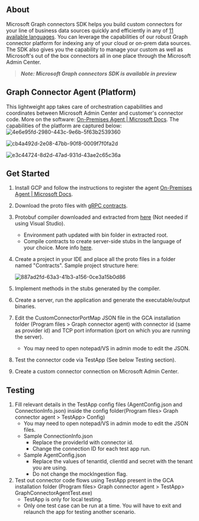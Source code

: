 ## About
Microsoft Graph connectors SDK helps you build custom connectors for your line of business data sources quickly and efficiently in any of [11 available languages](https://grpc.io/docs/languages/ "11 available languages"). You can leverage the capabilities of our robust Graph connector platform for indexing any of your cloud or on-prem data sources. The SDK also gives you the capability to manage your custom as well as Microsoft's out of the box connectors all in one place through the Microsoft Admin Center.

> ***Note: Microsoft Graph connectors SDK is available in preview***

## Graph Connector Agent (Platform)
This lightweight app takes care of orchestration capabilities and coordinates between Microsoft Admin Center and customer's connector code. More on the software: [On-Premises Agent | Microsoft Docs](https://docs.microsoft.com/en-us/MicrosoftSearch/graph-connector-agent "On-Premises Agent | Microsoft Docs"). The capabilities of the platform are captured below:
![4e6e95fd-2980-443c-9e6b-5f63b2539360](https://user-images.githubusercontent.com/53271958/154615969-65ebf18e-c48c-450a-b5e8-82a5009034e0.png)

![cb4a492d-2e08-47bb-90f8-0009f7f0fa2d](https://user-images.githubusercontent.com/53271958/154615967-0843d987-60c2-4fc2-b6d0-ada856c09777.png)

![e3c44724-8d2d-47ad-931d-43ae2c65c36a](https://user-images.githubusercontent.com/53271958/154615963-c623ecdb-9501-45c0-9e13-294df273f65e.png)


## Get Started
1. Install GCP and follow the instructions to register the agent [On-Premises Agent | Microsoft Docs](https://docs.microsoft.com/en-us/MicrosoftSearch/graph-connector-agent "On-Premises Agent | Microsoft Docs").
2. Download the proto files with [gRPC contracts](https://github.com/microsoftgraph/msgraph-connectors-sdk/tree/main/Contracts "gRPC contracts").
3. Protobuf compiler downloaded and extracted from [here](https://github.com/protocolbuffers/protobuf/releases/download/v3.19.4/protoc-3.19.4-win64.zip "here") (Not needed if using Visual Studio).
	- Environment path updated with bin folder in extracted root.
	- Compile contracts to create server-side stubs in the language of your choice. More info [here](https://grpc.io/docs/languages/ "11 available languages").
4. Create a project in your IDE and place all the proto files in a folder named "Contracts". Sample project structure here:

	![887ad2fd-63a3-41b3-a156-0ce3a15b0d86](https://user-images.githubusercontent.com/53271958/154617030-8263796a-a9b9-4417-8d3e-d7a189e8b1e7.png)
5. Implement methods in the stubs generated by the compiler.
6. Create a server, run the application and generate the executable/output binaries.
7. Edit the CustomConnectorPortMap JSON file in the GCA installation folder (Program files > Graph connector agent) with connector id (same as provider id) and TCP port information (port on which you are running the server).
	- You may need to open notepad/VS in admin mode to edit the JSON.
8. Test the connector code via TestApp (See below Testing section).
9. Create a custom connector connection on Microsoft Admin Center.

## Testing
1. Fill relevant details in the TestApp config files (AgentConfig.json and ConnectionInfo.json) inside the config folder(Program files> Graph connector agent > TestApp> Config)
	- You may need to open notepad/VS in admin mode to edit the JSON files.
	- Sample ConnectionInfo.json
		- Replace the providerId with connector id.
		- Change the connection ID for each test app run.
	- Sample AgentConfig.json
		- Replace the values of tenantId, clientId and secret with the tenant you are using.
		- Do not change the mockIngestion flag.
2. Test out connector code flows using TestApp present in the GCA installation folder (Program files> Graph connector agent > TestApp> GraphConnectorAgentTest.exe)
	- TestApp is only for local testing.
	- Only one test case can be run at a time. You will have to exit and relaunch the app for testing another scenario.


